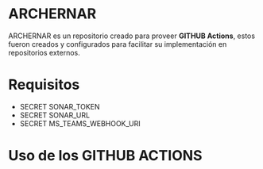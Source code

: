 # ARCHERNAR
ARCHERNAR es un repositorio creado para proveer **GITHUB Actions**, estos fueron creados y configurados para facilitar su implementación en repositorios externos.

# Requisitos
* SECRET SONAR_TOKEN
* SECRET SONAR_URL
* SECRET MS_TEAMS_WEBHOOK_URI

# Uso de los GITHUB ACTIONS


